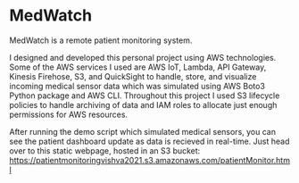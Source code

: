 # MedWatch
MedWatch is a remote patient monitoring system. 

I designed and developed this personal project using AWS technologies. Some of the AWS services I used are AWS IoT, Lambda, API Gateway, Kinesis Firehose, S3, and QuickSight to handle, store, and visualize incoming medical sensor data which was simulated using AWS Boto3 Python package and AWS CLI. Throughout this project I used S3 lifecycle policies to handle archiving of data and IAM roles to allocate just enough permissions for AWS resources. 

After running the demo script which simulated medical sensors, you can see the patient dashboard update as data is recieved in real-time. Just head over to this static webpage, hosted in an S3 bucket: https://patientmonitoringvishva2021.s3.amazonaws.com/patientMonitor.html

